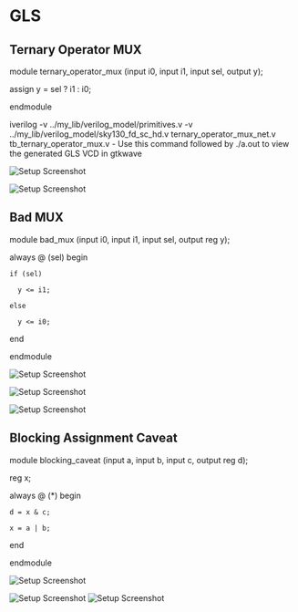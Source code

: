 # GLS

## Ternary Operator MUX

module ternary_operator_mux (input i0, input i1, input sel, output y);

  assign y = sel ? i1 : i0;
  
endmodule

iverilog -v ../my_lib/verilog_model/primitives.v -v ../my_lib/verilog_model/sky130_fd_sc_hd.v ternary_operator_mux_net.v tb_ternary_operator_mux.v    - Use this command followed by ./a.out to view the generated GLS VCD in gtkwave

![Setup Screenshot](4ternarymux.PNG)

![Setup Screenshot](4mux.PNG)

## Bad MUX

module bad_mux (input i0, input i1, input sel, output reg y);

  always @ (sel) begin
  
    if (sel)
    
      y <= i1;
      
    else 
    
      y <= i0;
      
  end
  
endmodule

![Setup Screenshot](4badmux.PNG)

![Setup Screenshot](4badmuxglsmismatch.PNG)

![Setup Screenshot](4glsmux.PNG)

##  Blocking Assignment Caveat

module blocking_caveat (input a, input b, input c, output reg d);

  reg x;
  
  always @ (*) begin
  
    d = x & c;
    
    x = a | b;
    
  end
  
endmodule

![Setup Screenshot](4blockingcaveat.PNG)

![Setup Screenshot](4blockingcaveatyosys.PNG)
![Setup Screenshot](4blockingcaveatglsmismatch.PNG)
